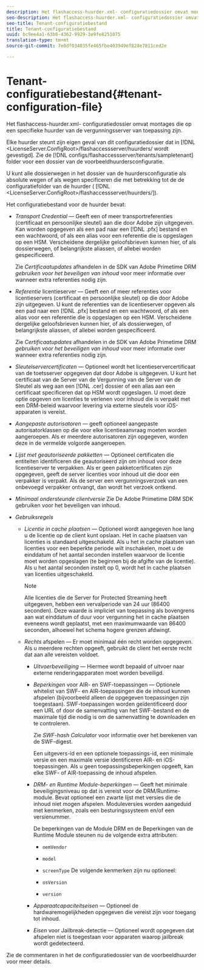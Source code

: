 ```yaml
---
description: Het flashaccess-huurder.xml- configuratiedossier omvat montages die op een specifieke huurder van de vergunningsserver van toepassing zijn.
seo-description: Het flashaccess-huurder.xml- configuratiedossier omvat montages die op een specifieke huurder van de vergunningsserver van toepassing zijn.
seo-title: Tenant-configuratiebestand
title: Tenant-configuratiebestand
uuid: bc9ee4a1-63b6-4362-9929-3e9fe8251075
translation-type: tm+mt
source-git-commit: 7e8df034035fe465fbe403949ef828e7811ced2e

---
```



# Tenant-configuratiebestand{#tenant-configuration-file}

Het flashaccess-huurder.xml- configuratiedossier omvat montages die op een specifieke huurder van de vergunningsserver van toepassing zijn.

Elke huurder steunt zijn eigen geval van dit configuratiedossier dat in [!DNL &lt;LicenseServer.ConfigRoot>/flashaccessserver/huurders/ wordt gevestigd<tenantname>]. Zie de [!DNL configs/flashaccessserver/tenants/sampletenant] folder voor een dossier van de voorbeeldhuurdersconfiguratie.

U kunt alle dossierwegen in het dossier van de huurdersconfiguratie als absolute wegen of als wegen specificeren die met betrekking tot de de configuratiefolder van de huurder ( [!DNL &lt;LicenseServer.ConfigRoot>/flashaccessserver/huurders/<tenantname>]).

Het configuratiebestand voor de huurder bevat:

* *Transport Credential* — Geeft een of meer transportreferenties (certificaat en persoonlijke sleutel) aan die door Adobe zijn uitgegeven. Kan worden opgegeven als een pad naar een [!DNL .pfx] bestand en een wachtwoord, of als een alias voor een referentie die is opgeslagen op een HSM. Verscheidene dergelijke geloofsbrieven kunnen hier, of als dossierwegen, of belangrijkste aliassen, of allebei worden gespecificeerd.

   Zie *Certificaatupdates* afhandelen in de SDK van Adobe Primetime DRM *gebruiken voor het beveiligen van inhoud* voor meer informatie over wanneer extra referenties nodig zijn.

* *Referentie* licentieserver — Geeft een of meer referenties voor licentieservers (certificaat en persoonlijke sleutel) op die door Adobe zijn uitgegeven. U kunt de referenties van de licentieserver opgeven als een pad naar een [!DNL .pfx] bestand en een wachtwoord, of als een alias voor een referentie die is opgeslagen op een HSM. Verscheidene dergelijke geloofsbrieven kunnen hier, of als dossierwegen, of belangrijkste aliassen, of allebei worden gespecificeerd.

   Zie *Certificaatupdates* afhandelen in de SDK van Adobe Primetime DRM *gebruiken voor het beveiligen van inhoud* voor meer informatie over wanneer extra referenties nodig zijn.

* *Sleutelservercertificaten* — Optioneel wordt het licentieservercertificaat van de toetsserver opgegeven dat door Adobe is uitgegeven. U kunt het certificaat van de Server van de Vergunning van de Server van de Sleutel als weg aan een [!DNL .cer] dossier of een alias aan een certificaat specificeren dat op HSM wordt opgeslagen. U moet deze optie opgeven om licenties te verlenen voor inhoud die is verpakt met een DRM-beleid waarvoor levering via externe sleutels voor iOS-apparaten is vereist.

* *Aangepaste autorisatoren* — geeft optioneel aangepaste autorisatorklassen op die voor elke licentieaanvraag moeten worden aangeroepen. Als er meerdere autorisatoren zijn opgegeven, worden deze in de vermelde volgorde aangeroepen.
* *Lijst met geautoriseerde pakketten* — Optioneel certificaten die entiteiten identificeren die geautoriseerd zijn om inhoud voor deze licentieserver te verpakken. Als er geen pakketcertificaten zijn opgegeven, geeft de server licenties voor inhoud uit die door een verpakker is verpakt. Als de server een vergunningsverzoek van een onbevoegd verpakker ontvangt, dan wordt het verzoek ontkend.
* *Minimaal ondersteunde clientversie* Zie De Adobe Primetime DRM SDK gebruiken voor het beveiligen van inhoud.

* *Gebruiksregels*

   * *Licentie in cache plaatsen* — Optioneel wordt aangegeven hoe lang u de licentie op de client kunt opslaan. Het in cache plaatsen van licenties is standaard uitgeschakeld. Als u het in cache plaatsen van licenties voor een beperkte periode wilt inschakelen, moet u de einddatum of het aantal seconden instellen waarvoor de licentie moet worden opgeslagen (te beginnen bij de afgifte van de licentie). Als u het aantal seconden instelt op 0, wordt het in cache plaatsen van licenties uitgeschakeld.

      >[!NOTE]
      >
      >Alle licenties die de Server for Protected Streaming heeft uitgegeven, hebben een vervalperiode van 24 uur (86400 seconden). Deze waarde is impliciet van toepassing als bovengrens aan wat einddatum of duur voor vergunning het in cache plaatsen eveneens wordt geplaatst, met een maximumwaarde van 86400 seconden, alhoewel het schema hogere grenzen afdwingt.

   * *Rechts* afspelen — Er moet minimaal één recht worden opgegeven. Als u meerdere rechten opgeeft, gebruikt de client het eerste recht dat aan alle vereisten voldoet.

      * *Uitvoerbeveiliging* — Hiermee wordt bepaald of uitvoer naar externe renderingapparaten moet worden beveiligd.
      * *Beperkingen* voor AIR- en SWF-toepassingen — Optionele whitelist van SWF- en AIR-toepassingen die de inhoud kunnen afspelen (bijvoorbeeld alleen de opgegeven toepassingen zijn toegestaan). SWF-toepassingen worden geïdentificeerd door een URL of door de samenvatting van het SWF-bestand en de maximale tijd die nodig is om de samenvatting te downloaden en te controleren.

         Zie *SWF-hash Calculator* voor informatie over het berekenen van de SWF-digest.

         Een uitgevers-id en een optionele toepassings-id, een minimale versie en een maximale versie identificeren AIR- en iOS-toepassingen. Als u geen toepassingsbeperkingen opgeeft, kan elke SWF- of AIR-toepassing de inhoud afspelen.

      * *DRM- en Runtime Module-beperkingen* — Geeft het minimale beveiligingsniveau op dat is vereist voor de DRM/Runtime-module. Bevat optioneel een zwarte lijst met versies die de inhoud niet mogen afspelen. Moduleversies worden aangeduid met kenmerken, zoals een besturingssysteem en/of een versienummer.

         De beperkingen van de Module DRM en de Beperkingen van de Runtime Module steunen nu de volgende extra attributen:

         * `oemVendor`
         * `model`
         * `screenType`
         De volgende kenmerken zijn nu optioneel:

         * `osVersion`
         * `version`
      * *Apparaatcapaciteitseisen* — Optioneel de hardwaremogelijkheden opgegeven die vereist zijn voor toegang tot inhoud.
      * *Eisen* voor Jailbreak-detectie — Optioneel wordt opgegeven dat afspelen niet is toegestaan voor apparaten waarop jailbreak wordt gedetecteerd.



Zie de commentaren in het de configuratiedossier van de voorbeeldhuurder voor meer details.
